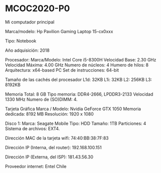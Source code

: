 # MCOC2020-P0
Mi computador principal

Marca/modelo: Hp Pavilion Gaming Laptop 15-cx0xxx

Tipo: Notebook

Año adquisición: 2018

Procesador: 
      Marca/Modelo: Intel Core i5-8300H
      Velocidad Base: 2.30 GHz
      Velocidad Máxima: 4.00 GHz
      Numero de núcleos: 4
      Humero de hilos: 8
      Arquitectura: x64-based PC
      Set de instrucciones: 64-bit

Tamaño de las cachés del procesador
      L1d: 32KB
      L1i: 32KB
      L2: 256KB
      L3: 8192KB

Memoria
      Total: 8 GB
      Tipo memoria: DDR4-2666, LPDDR3-2133
      Velocidad 1330 MHz
      Numero de (SO)DIMM: 4.
      
Tarjeta Gráfica
      Marca / Modelo: Nvidia GeForce GTX 1050
      Memoria dedicada: 8192 MB
      Resolución: 1920 x 1080
      
Disco 1:
      Marca: Seagate Mobile
      Tipo: HDD
      Tamaño: 1TB
      Particiones: 4
      Sistema de archivos: EXT4.

Dirección MAC de la tarjeta wifi: 74:40:BB:38:7F:83

Dirección IP (Interna, del router): 192.168.100.151

Dirección IP (Externa, del ISP): 181.43.56.30

Proveedor internet: Entel Chile
